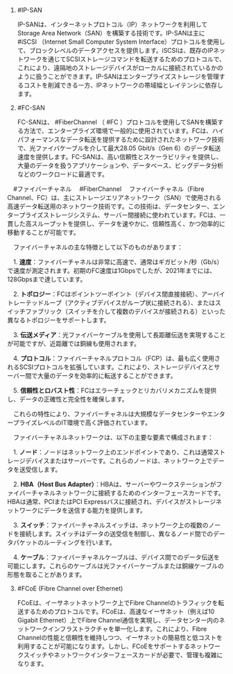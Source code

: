 
1. #IP-SAN

   IP-SANは、インターネットプロトコル（IP）ネットワークを利用してStorage Area Network（SAN）を構築する技術です。IP-SANは主に #iSCSI （Internet Small Computer System Interface）プロトコルを使用して、ブロックレベルのデータアクセスを提供します。iSCSIは、既存のIPネットワークを通じてSCSIストレージコマンドを転送するためのプロトコルで、これにより、遠隔地のストレージデバイスがローカルに接続されているかのように扱うことができます。IP-SANはエンタープライズストレージを管理するコストを削減できる一方、IPネットワークの帯域幅とレイテンシに依存します。

2. #FC-SAN

   FC-SANは、 #FiberChannel （ #FC ）プロトコルを使用してSANを構築する方法で、エンタープライズ環境で一般的に使用されています。FCは、ハイパフォーマンスなデータ転送を提供するために設計されたネットワーク技術で、光ファイバケーブルを介して最大28.05 Gbit/s（Gen 6）のデータ転送速度を提供します。FC-SANは、高い信頼性とスケーラビリティを提供し、大量のデータを扱うアプリケーションや、データベース、ビッグデータ分析などのワークロードに最適です。

　#ファイバーチャネル
　#FiberChannel
　ファイバーチャネル（Fibre Channel、FC）は、主にストレージエリアネットワーク（SAN）で使用される高速データ転送用のネットワーク技術です。この技術は、データセンター、エンタープライズストレージシステム、サーバー間接続に使われています。FCは、一貫した高スループットを提供し、データを速やかに、信頼性高く、かつ効率的に移動することが可能です。

　ファイバーチャネルの主な特徴として以下のものがあります：

　1. **速度**：ファイバーチャネルは非常に高速で、通常はギガビット/秒（Gb/s）で速度が測定されます。初期のFC速度は1Gbpsでしたが、2021年までには、128Gbpsまで達しています。

　2. **トポロジー**：FCはポイントツーポイント（デバイス間直接接続）、アーバイトレーテッドループ（アクティブデバイスがループ状に接続される）、またはスイッチファブリック（スイッチを介して複数のデバイスが接続される）といった異なるトポロジーをサポートします。

　3. **伝送メディア**：光ファイバーケーブルを使用して長距離伝送を実現することが可能ですが、近距離では銅線も使用されます。

　4. **プロトコル**：ファイバーチャネルプロトコル（FCP）は、最も広く使用されるSCSIプロトコルを拡張しています。これにより、ストレージデバイスとサーバー間で大量のデータを効率的に転送することができます。

　5. **信頼性とロバスト性**：FCはエラーチェックとリカバリメカニズムを提供し、データの正確性と完全性を確保します。

　これらの特性により、ファイバーチャネルは大規模なデータセンターやエンタープライズレベルのIT環境で高く評価されています。

　ファイバーチャネルネットワークは、以下の主要な要素で構成されます：

　1. **ノード**：ノードはネットワーク上のエンドポイントであり、これは通常ストレージデバイスまたはサーバーです。これらのノードは、ネットワーク上でデータを送受信します。
    
　2. **HBA（Host Bus Adapter）**：HBAは、サーバーやワークステーションがファイバーチャネルネットワークに接続するためのインターフェースカードです。HBAは通常、PCIまたはPCI Expressバスに接続され、デバイスがストレージネットワークにデータを送信する能力を提供します。
    
　3. **スイッチ**：ファイバーチャネルスイッチは、ネットワーク上の複数のノードを接続します。スイッチはデータの送受信を制御し、異なるノード間でのデータパケットのルーティングを行います。
    
　4. **ケーブル**：ファイバーチャネルケーブルは、デバイス間でのデータ伝送を可能にします。これらのケーブルは光ファイバーケーブルまたは銅線ケーブルの形態を取ることがあります。

3. #FCoE (Fibre Channel over Ethernet)

   FCoEは、イーサネットネットワーク上でFibre Channelのトラフィックを転送するためのプロトコルです。FCoEは、高速なイーサネット（例えば10 Gigabit Ethernet）上でFibre Channel通信を実現し、データセンター内のネットワークインフラストラクチャを単一化します。これにより、Fibre Channelの性能と信頼性を維持しつつ、イーサネットの簡易性と低コストを利用することが可能になります。しかし、FCoEをサポートするネットワークスイッチやネットワークインターフェースカードが必要で、管理も複雑になります。

